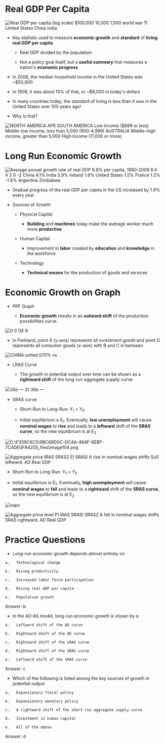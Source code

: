 # Real GDP Per Capita

  ![Real GDP per capita (log scale) $100,000 10,000 1,000 world war 11
  IJnited States China India ](./media/image98.png)

  -   Key statistic used to measure **economic growth** and **standard**
      of **living real GDP per capita**
    
      -   Real GDP divided by the population
    
      -   Not a policy goal itself, but a **useful summary** that
          measures a nation's **economic progress**

  -   In 2008, the median household income in the United States was
      ~$50,000

  -   In 1908, it was about 15% of that, or ~$8,000 in today's dollars

  -   In many countries today, the standard of living is less than it
      was in the United States over 100 years ago\!

  -   Why is that?

  ![NORTH AMERICA AFR SOUTH AMERICA Low income ($899 or less) Middle-low
  income, less than $5,000 ($900-4,999) AUSTRALIA Middle-high income,
  greater than $5,000 High income ($11,000 or more)
  ](./media/image99.png)

# Long Run Economic Growth

  ![Average annual growth rate of real GDP 8.8% per capita, 1980-2008 8
  6 4 2 0 -2 China 4.1% India 3.9% Ireland 1.9% United States 1.5%
  France 1.2% -1.8% Argentina Zimbabwe ](./media/image100.png)

  -   Gradual progress of the real GDP per capita in the US increased by
      1.9% every year

  -   Sources of Growth
    
      -   Physical Capital
        
          -   **Building** and **machines** today make the average
              worker much more **productive**
              
              <div/>
        
      -   Human Capital
        
          -   Improvement in **labor** created by **education** and
              **knowledge** in the workforce<br/>
              
              <div/>
              
      -   Technology
        
          -   **Technical means** for the production of goods and
              services


# Economic Growth on Graph

  -   PPF Graph
    
      -   **Economic growth** results in an **outward shift** of the
          production possibilities curve.

  ![0 0 OE 8 ](./media/image101.png)

  -   In Parkland, point A (y-axis) represents all investment goods and
      point D represents all consumer goods (x-axis) with B and C in
      between

  ![CHINA united 070% vs ](./media/image102.png)

  -   LRAS Curve
    
      -   The growth in potential output over time can be shown as a
          **rightward shift** of the long-run aggregate supply curve

  ![35b 一 31 30b 一 ](./media/image103.png)

  -   SRAS curve
    
      -   Short-Run to Long-Run: Y<sub>1</sub> \> Y<sub>P</sub>
    
      -   Initial equilibrium is E<sub>1</sub>. Eventually, **low
          unemployment** will cause **nominal wages** to **rise** and
          leads to a **leftward** shift of the **SRAS curve**, so the
          new equilibrium is at
  E<sub>2</sub>

  ![C:\\F359C6C5\\9BC69D0C-DC4A-464F-8EBF-7C4DE0F84205\_files\\image104.png](./media/image104.png)
  
  ![Aggregate price IRAS SRAS2 El SRASI A rise in nominal wages shifts
  SuS leftward. AD Real GDP ](./media/image105.png)

  -   Short-Run to Long-Run: Y<sub>1</sub> < Y<sub>P</sub>

  -   Initial equilibrium is E<sub>1</sub>. Eventually, **high
      unemployment** will cause **nominal wages** to **fall** and leads
      to a **rightward** shift of the **SRAS curve**, so the new
      equilibrium is at E<sub>2</sub>

  ![saps ](./media/image106.png)
  
  ![Aggregate price level PI IRAS SRASI SRAS2 A fall in nominal wages
  shifts SRAS rightward. AD Real GDP ](./media/image107.png)

# Practice Questions

  -   Long-run economic growth depends almost entirely on
    
    a.   Technological change
    
    b.   Rising productivity
    
    c.   Increased labor force participation
    
    d.   Rising real GDP per capita
    
    e.   Population growth

  Answer: b

  -   In the AD-AS model, long-run economic growth is shown by a
    
    a.   Leftward shift of the AD curve
    
    b.   Rightward shift of the AD curve
    
    c.   Rightward shift of the LRAS curve
    
    d.   Rightward shift of the SRAS curve
    
    e.   Leftward shift of the SRAS curve

  Answer: c

  -   Which of the following is listed among the key sources of growth
      in potential output
    
    a.   Expansionary fiscal policy
    
    b.   Expansionary monetary policy
    
    c.   A rightward shift of the short-run aggregate supply curve
    
    d.   Investment in human capital
    
    e.   All of the above

  Answer: d